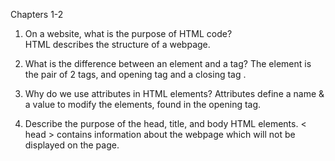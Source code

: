 Chapters 1-2

1.  On a website, what is the purpose of HTML code?  
  HTML describes the structure of a webpage.

2.  What is the difference between an element and a tag?
  The element is the pair of 2 tags, and opening tag <tag> and a closing tag </tag>.

3.  Why do we use attributes in HTML elements?
  Attributes define a name & a value to modify the elements, found in the opening tag.

4.  Describe the purpose of the head, title, and body HTML elements.
  < head > contains information about the webpage which will not be displayed on the page.
  <title> shown in the browser tab or at the top of the browser window - name of website
  <body> this is what contains all the viewable content on the webpage

5.  In your browser (Chrome), how do you view the source of a website?
  option + command + U

6.  List five different HTML elements and what they are used for. For example, `<p></p>` is a paragraph element, and it is used to represent a paragraph of text.
  <i> italics </i>
  <b> bold </b>
  <h1> heading 1 (largest) </h1>
  <br /> line break
  <sub> lowers text below line </sub>

7.  What are empty elements?
  They have no words between and opening and closing tag, and usually only have one tag.  
  <hr />

8.  What is semantic markup?
  Text elements that don't affect the structure of the page but add extra information.

9.  What are three new semantic elements introduced in HTML 5? Use page 431 in the book to find more about these new elements.
  header nav article


Codepen link : https://codepen.io/Karlfunhouse/pen/NWWRypX
